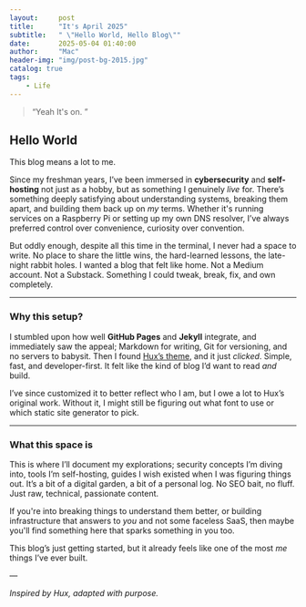```yaml
---
layout:     post
title:      "It's April 2025"
subtitle:   " \"Hello World, Hello Blog\""
date:       2025-05-04 01:40:00
author:     "Mac"
header-img: "img/post-bg-2015.jpg"
catalog: true
tags:
    - Life
---
```


> “Yeah It's on. ”


## Hello World

This blog means a lot to me.

Since my freshman years, I’ve been immersed in **cybersecurity** and **self-hosting** not just as a hobby, but as something I genuinely *live* for. There’s something deeply satisfying about understanding systems, breaking them apart, and building them back up on *my* terms. Whether it's running services on a Raspberry Pi or setting up my own DNS resolver, I’ve always preferred control over convenience, curiosity over convention.

But oddly enough, despite all this time in the terminal, I never had a space to write. No place to share the little wins, the hard-learned lessons, the late-night rabbit holes. I wanted a blog that felt like home. Not a Medium account. Not a Substack. Something I could tweak, break, fix, and own completely.

---

### Why this setup?

I stumbled upon how well **GitHub Pages** and **Jekyll** integrate, and immediately saw the appeal; Markdown for writing, Git for versioning, and no servers to babysit. Then I found [Hux’s theme](https://github.com/huxpro/huxpro.github.io), and it just *clicked*. Simple, fast, and developer-first. It felt like the kind of blog I’d want to read *and* build.

I’ve since customized it to better reflect who I am, but I owe a lot to Hux’s original work. Without it, I might still be figuring out what font to use or which static site generator to pick.

---

### What this space is

This is where I’ll document my explorations; security concepts I’m diving into, tools I’m self-hosting, guides I wish existed when I was figuring things out. It’s a bit of a digital garden, a bit of a personal log. No SEO bait, no fluff. Just raw, technical, passionate content.

If you're into breaking things to understand them better, or building infrastructure that answers to *you* and not some faceless SaaS, then maybe you'll find something here that sparks something in you too.

This blog’s just getting started, but it already feels like one of the most *me* things I’ve ever built.

—

*Inspired by Hux, adapted with purpose.*
